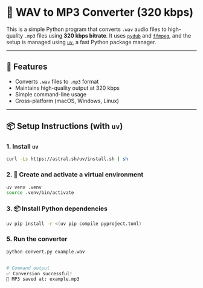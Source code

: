 # 🎵 WAV to MP3 Converter (320 kbps)

This is a simple Python program that converts `.wav` audio files to high-quality `.mp3` files using **320 kbps bitrate**. It uses [`pydub`](https://github.com/jiaaro/pydub) and [`ffmpeg`](https://ffmpeg.org/), and the setup is managed using [`uv`](https://github.com/astral-sh/uv), a fast Python package manager.

---

## 🚀 Features

- Converts `.wav` files to `.mp3` format
- Maintains high-quality output at 320 kbps
- Simple command-line usage
- Cross-platform (macOS, Windows, Linux)

---

## 📦 Setup Instructions (with `uv`)

### 1. Install `uv`

```bash
curl -Ls https://astral.sh/uv/install.sh | sh
```

### 2. 🐍 Create and activate a virtual environment

```bash
uv venv .venv
source .venv/bin/activate
```

### 3. 📦 Install Python dependencies
```bash
uv pip install -r <(uv pip compile pyproject.toml)
```

### 5. Run the converter
```bash
python convert.py example.wav


# Command output
✅ Conversion successful!
🎵 MP3 saved at: example.mp3
```
